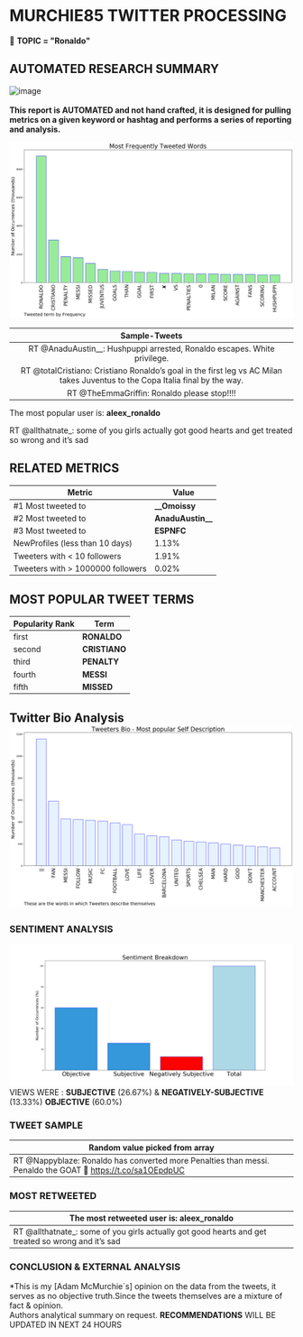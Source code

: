 # MURCHIE85 TWITTER PROCESSING 
&#x1F34E; **TOPIC = "Ronaldo"**

## AUTOMATED RESEARCH SUMMARY

![image](https://marketingplatform.google.com/about/static/images/gmp/analytics-smb-benefit.jpg)
<br></br>
<b> This report is AUTOMATED and not hand crafted, it is designed for pulling metrics on a given keyword or hashtag and performs a series of reporting and analysis.</b>



![image](TWEETS.png)



|                **Sample-Tweets**        |
| :-------------: |
| RT @AnaduAustin__: Hushpuppi arrested, Ronaldo escapes. White privilege. |
| RT @totalCristiano: Cristiano Ronaldo’s goal in the first leg vs AC Milan takes Juventus to the Copa Italia final by the way. |
| RT @TheEmmaGriffin: Ronaldo please stop!!!! |

The most popular user is: **aleex_ronaldo**
<div class="alert alert-block alert-danger"> RT @allthatnate_: some of you girls actually got good hearts and get treated so wrong and it’s sad</div>

## RELATED METRICS<br>
| Metric | Value |
| ------------- | ------------- |
| #1 Most tweeted to  | **__Omoissy** |
| #2 Most tweeted to  | **AnaduAustin__** |
| #3 Most tweeted to  | **ESPNFC** |
| NewProfiles (less than 10 days) | 1.13%  |
| Tweeters with < 10 followers  | 1.91%|
| Tweeters with > 1000000 followers  | 0.02%  |



## MOST POPULAR TWEET TERMS 


| Popularity Rank  | Term |
| ------------- | ------------- |
| first  | **RONALDO**  |
| second  | **CRISTIANO**  |
| third  | **PENALTY** |
| fourth  | **MESSI**  |
| fifth  | **MISSED**  |


## Twitter Bio Analysis![image](BIO.png)
### SENTIMENT ANALYSIS
![image](sentiment.png)
VIEWS WERE : **SUBJECTIVE**  (26.67%) & **NEGATIVELY-SUBJECTIVE** (13.33%) **OBJECTIVE** (60.0%)

### TWEET SAMPLE 
| Random value picked from array |
| ------------- |
|RT @Nappyblaze: Ronaldo has converted more Penalties than messi. Penaldo the GOAT 🐐 https://t.co/sa1OEpdpUC |

### MOST RETWEETED 

| The most retweeted user is: **aleex_ronaldo**  |
| ------------- |
| RT @allthatnate_: some of you girls actually got good hearts and get treated so wrong and it’s sad |

### CONCLUSION & EXTERNAL ANALYSIS

*This is my [Adam McMurchie`s] opinion on the data from the tweets, it serves as no objective truth.Since the tweets themselves are a mixture of fact & opinion.<br>
Authors analytical summary on request.
**RECOMMENDATIONS** WILL BE UPDATED IN NEXT  24 HOURS <br>
